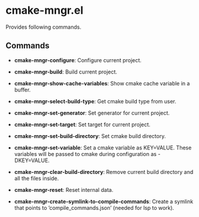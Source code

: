 # cmake-mngr.el
Provides following commands.
## Commands
<!-- 
(progn
  (forward-line 2)
  (insert "\n")
  (let ((funs '(cmake-mngr-configure
                cmake-mngr-build
                cmake-mngr-show-cache-variables
                cmake-mngr-select-build-type
                cmake-mngr-set-generator
                cmake-mngr-set-target
                cmake-mngr-set-build-directory
                cmake-mngr-set-variable
                cmake-mngr-clear-build-directory
                cmake-mngr-reset 
                cmake-mngr-create-symlink-to-compile-commands)))
    (dolist (f funs)
      (insert "- **" (symbol-name f) "**: ")
      (insert (replace-regexp-in-string "\n\n" "\n" (documentation f)) "\n\n"))))
-->

- **cmake-mngr-configure**: Configure current project.

- **cmake-mngr-build**: Build current project.

- **cmake-mngr-show-cache-variables**: Show cmake cache variable in a buffer.

- **cmake-mngr-select-build-type**: Get cmake build type from user.

- **cmake-mngr-set-generator**: Set generator for current project.

- **cmake-mngr-set-target**: Set target for current project.

- **cmake-mngr-set-build-directory**: Set cmake build directory.

- **cmake-mngr-set-variable**: Set a cmake variable as KEY=VALUE.
These variables will be passed to cmake during configuration as -DKEY=VALUE.

- **cmake-mngr-clear-build-directory**: Remove current build directory and all the files inside.

- **cmake-mngr-reset**: Reset internal data.

- **cmake-mngr-create-symlink-to-compile-commands**: Create a symlink that points to ’compile_commands.json’ (needed for lsp to work).

